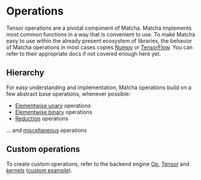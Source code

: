 # Operations

Tensor operations are a pivotal component of Matcha. Matcha implements
most common functions in a way that is convenient to use. To make Matcha
easy to use within the already present ecosystem of libraries, the behavior
of Matcha operations in most cases copies
[Numpy](https://numpy.org/doc/1.23/) or 
[TensorFlow](https://www.tensorflow.org/api_docs/python/tf). You can refer
to their appropriate docs if not covered enough here yet.

## Hierarchy

For easy understanding and implementation, Matcha operations build 
on a few abstract base operations, whenever possible:

- [Elementwise unary](tensor/operations/elementwise-unary) operations
- [Elementwise binary](tensor/operations/elementwise-binary) operations
- [Reduction](tensor/operations/reduction) operations

... and [miscellaneous](tensor/operations/miscellaneous) operations


## Custom operations

To create custom operations, refer to the backend engine
[Op](engine/op/), [Tensor](engine/tensor/) and [kernels](engine/kernels)
([custom example](engine/op/example)).
